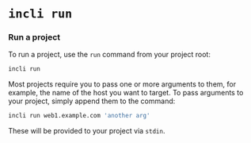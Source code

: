 # `incli run`

### Run a project

To run a project, use the `run` command from your project root:

```bash
incli run
```

Most projects require you to pass one or more arguments to them, for example, the name of the host you want to target. To pass arguments to your project, simply append them to the command:

```bash
incli run web1.example.com 'another arg'
```

These will be provided to your project via `stdin`.
